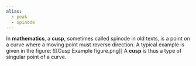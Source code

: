 ```yaml
---
alias:
  - peak
  - spinode
---
```


In **mathematics**, a **cusp**, sometimes called spinode in old texts, is a point on a curve where a moving point must reverse direction. A typical example is given in the figure:
![[Cusp Example figure.png]]
A **cusp** is thus a type of singular point of a curve.